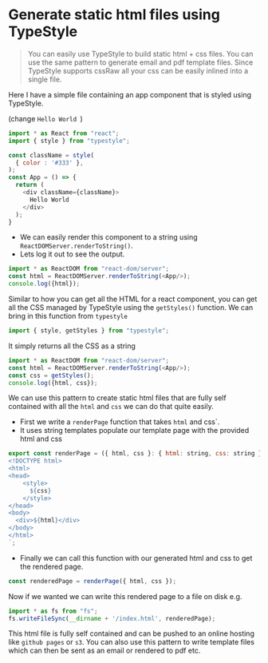 # Generate static html files using TypeStyle
> You can easily use TypeStyle to build static html + css files. You can use the same pattern to generate email and pdf template files. Since TypeStyle supports cssRaw all your css can be easily inlined into a single file.

Here I have a simple file containing an app component that is styled using TypeStyle.

(change `Hello World `)
```js
import * as React from "react";
import { style } from "typestyle";

const className = style(
  { color : '#333' },
);
const App = () => {
  return (
    <div className={className}>
      Hello World
    </div>
  );
}
```

* We can easily render this component to a string using `ReactDOMServer.renderToString()`.
* Lets log it out to see the output.

```js
import * as ReactDOM from "react-dom/server"; 
const html = ReactDOMServer.renderToString(<App/>);
console.log({html});
```

Similar to how you can get all the HTML for a react component, you can get all the CSS managed by TypeStyle using the `getStyles()` function. We can bring in this function from `typestyle` 

```js
import { style, getStyles } from "typestyle";
```
It simply returns all the CSS as a string 

```js
import * as ReactDOM from "react-dom/server"; 
const html = ReactDOMServer.renderToString(<App/>);
const css = getStyles();
console.log({html, css});
```
We can use this pattern to create static html files that are fully self contained with all the `html` and `css` we can do that quite easily. 

* First we write a `renderPage` function that takes `html` and css`.
* It uses string templates populate our template page with the provided html and css

```js
export const renderPage = ({ html, css }: { html: string, css: string }) => `
<!DOCTYPE html>
<html>
<head>
    <style>
      ${css}
    </style>
</head>
<body>
  <div>${html}</div>
</body>
</html>
`;
```

* Finally we can call this function with our generated html and css to get the rendered page.

```js
const renderedPage = renderPage({ html, css });
```

Now if we wanted we can write this rendered page to a file on disk e.g. 

```js
import * as fs from "fs";
fs.writeFileSync(__dirname + '/index.html', renderedPage);
```
This html file is fully self contained and can be pushed to an online hosting like `github pages` or `s3`. You can also use this pattern to write template files which can then be sent as an email or rendered to pdf etc.
